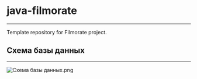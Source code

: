 # java-filmorate

---
Template repository for Filmorate project.


## Схема базы данных

---
![Схема базы данных.png](%D1%F5%E5%EC%E0%20%E1%E0%E7%FB%20%E4%E0%ED%ED%FB%F5.png)
